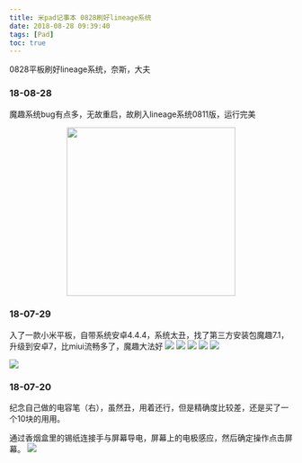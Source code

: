 ```yaml
---
title: 米pad记事本 0828刷好lineage系统
date: 2018-08-28 09:39:40
tags: [Pad]
toc: true
---
```


0828平板刷好lineage系统，奈斯，大夫

<!--more-->

### 18-08-28 
  魔趣系统bug有点多，无故重启，故刷入lineage系统0811版，运行完美
<div align=center><img width="300" height="300" src="http://p3qhnc0eg.bkt.clouddn.com/blog/img/pad/pad%20%288%29.jpg"/></div>



### 18-07-29
  入了一款小米平板，自带系统安卓4.4.4，系统太丑，找了第三方安装包魔趣7.1，升级到安卓7，比miui流畅多了，魔趣大法好
![](http://p3qhnc0eg.bkt.clouddn.com/blog/img/pad/pad%20%281%29.jpg)
![](http://p3qhnc0eg.bkt.clouddn.com/blog/img/pad/pad%20%282%29.jpg)
![](http://p3qhnc0eg.bkt.clouddn.com/blog/img/pad/pad%20%285%29.jpg)
![](http://p3qhnc0eg.bkt.clouddn.com/blog/img/pad/pad%20%286%29.jpg)
![](http://p3qhnc0eg.bkt.clouddn.com/blog/img/pad/pad%20%287%29.jpg)

![](http://p3qhnc0eg.bkt.clouddn.com/blog/img/pad/pad%20%289%29.jpg)

### 18-07-20
纪念自己做的电容笔（右），虽然丑，用着还行，但是精确度比较差，还是买了一个10块的用用。

通过香烟盒里的锡纸连接手与屏幕导电，屏幕上的电极感应，然后确定操作点击屏幕。
![](http://p3qhnc0eg.bkt.clouddn.com/blog/img/pad/pad%20%284%29.jpg)
